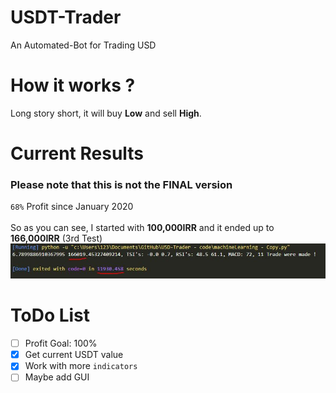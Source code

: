 # USDT-Trader
An Automated-Bot for Trading USD

# How it works ?
Long story short, it will buy **Low** and sell **High**.

# Current Results
### Please note that this is not the FINAL version
`68%` Profit since January 2020
<br>
<br>
So as you can see, I started with **100,000IRR** and it ended up to **166,000IRR** (3rd Test)
<img src="imgs/test3.JPG">
# ToDo List
- [ ] Profit Goal: 100%
- [X] Get current USDT value
- [X] Work with more `indicators`
- [ ] Maybe add GUI

